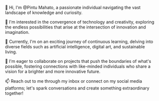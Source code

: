 👋 Hi, I'm @Pintu Mahato, a passionate individual navigating the vast landscape of knowledge and curiosity.

👀 I'm interested in the convergence of technology and creativity, exploring the endless possibilities that arise at the intersection of innovation and imagination.

🌱 Currently, I'm on an exciting journey of continuous learning, delving into diverse fields such as artificial intelligence, digital art, and sustainable living.

💞️ I'm eager to collaborate on projects that push the boundaries of what's possible, fostering connections with like-minded individuals who share a vision for a brighter and more innovative future.

📫 Reach out to me through my inbox or connect on my social media platforms; let's spark conversations and create something extraordinary together!

